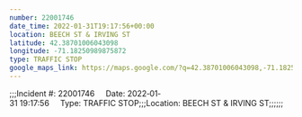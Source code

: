 ```yaml
---
number: 22001746
date_time: 2022-01-31T19:17:56+00:00
location: BEECH ST & IRVING ST
latitude: 42.38701006043098
longitude: -71.18250989875872
type: TRAFFIC STOP
google_maps_link: https://maps.google.com/?q=42.38701006043098,-71.18250989875872
---
```


;;;Incident #: 22001746     Date: 2022‐01‐31 19:17:56     Type: TRAFFIC STOP;;;Location: BEECH ST & IRVING ST;;;;;;
